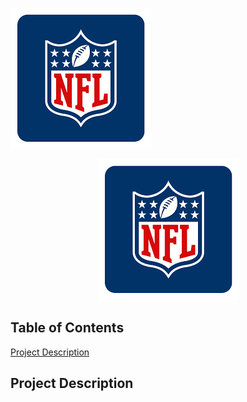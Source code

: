 ![NFL Logo](/Images/NFLMockDraftSimulator_NFLLogo.png)
<div style="text-align:center"><img src="/Images/NFLMockDraftSimulator_NFLLogo.png" /></div>

## Table of Contents
[Project Description](#project-description)

## Project Description
